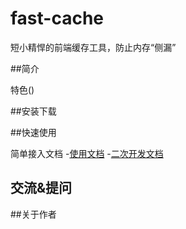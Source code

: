 # fast-cache

短小精悍的前端缓存工具，防止内存“侧漏”

##简介

特色()

##安装下载


##快速使用

简单接入文档
-[使用文档](./doc/use/README.md)
-[二次开发文档](./doc/dev/README.md)

## 交流&提问

##关于作者